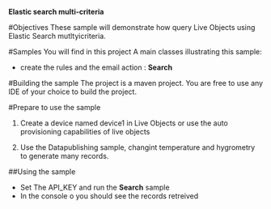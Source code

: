 **Elastic search multi-criteria**

#Objectives
These sample will demonstrate how query Live Objects using Elastic Search mutltyicriteria. 


#Samples
You will find in this project A main classes illustrating this sample:

- create the rules and the email action : **Search**



#Building the sample
The project is a maven project. You are free to use any IDE of your choice to build the project.


#Prepare to use the sample
1. Create a device named device1 in Live Objects or use  the auto provisioning capabilities of live objects

2. Use the Datapublishing sample, changint temperature and hygrometry to generate many records.


##Using the sample

- Set The API_KEY  and run the **Search** sample 
- In the console o you should see the records retreived
